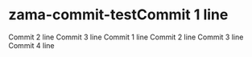 # zama-commit-testCommit 1 line
Commit 2 line
Commit 3 line
Commit 1 line
Commit 2 line
Commit 3 line
Commit 4 line
